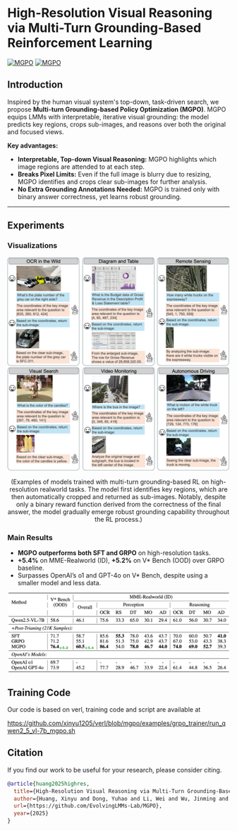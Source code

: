# High-Resolution Visual Reasoning via Multi-Turn Grounding-Based Reinforcement Learning

[![MGPO](https://img.shields.io/badge/Blog-MGPO-blue)](https://www.lmms-lab.com/posts/highres_visual_reasoning)
[![MGPO](https://img.shields.io/badge/Paper-MGPO-red)](images/Multi_Turn_Grounding_RL.pdf)

<!-- Authors: [Xinyu Huang](https://xinyu1205.github.io/), [Yuhao Dong](https://scholar.google.com/citations?user=kMui170AAAAJ&hl=zh-CN), Wei Li, Jinming Wu, Zihao Deng, [Bo Li](https://brianboli.com/), Zejun Ma -->


## Introduction

Inspired by the human visual system's top-down, task-driven search, we propose **Multi-turn Grounding-based Policy Optimization (MGPO)**. MGPO equips LMMs with interpretable, iterative visual grounding: the model predicts key regions, crops sub-images, and reasons over both the original and focused views.

**Key advantages:**
- **Interpretable, Top-down Visual Reasoning:** MGPO highlights which image regions are attended to at each step.
- **Breaks Pixel Limits:** Even if the full image is blurry due to resizing, MGPO identifies and crops clear sub-images for further analysis.
- **No Extra Grounding Annotations Needed:** MGPO is trained only with binary answer correctness, yet learns robust grounding.


---

## Experiments

### Visualizations
<p align="center">
  <img src="images/2.png" width="800">
</p>

<p align="center">
  (Examples of models trained with multi-turn grounding-based RL on high-resolution realworld tasks. The model first identifies key regions, which are then automatically cropped and returned as sub-images. Notably, despite only a binary reward function derived from the correctness of the final answer, the model gradually emerge robust grounding capability throughout the RL process.)
</p>


### Main Results

- **MGPO outperforms both SFT and GRPO** on high-resolution tasks.
- **+5.4%** on MME-Realworld (ID), **+5.2%** on V* Bench (OOD) over GRPO baseline.
- Surpasses OpenAI’s o1 and GPT-4o on V* Bench, despite using a smaller model and less data.

<p align="center">
  <img src="images/7.png" width="800">
</p>


## Training Code

Our code is based on verl, training code and script are available at 

https://github.com/xinyu1205/verl/blob/mgpo/examples/grpo_trainer/run_qwen2_5_vl-7b_mgpo.sh


## Citation
If you find our work to be useful for your research, please consider citing.

```bibtex
@article{huang2025highres,
  title={High-Resolution Visual Reasoning via Multi-Turn Grounding-Based Reinforcement Learning},
  author={Huang, Xinyu and Dong, Yuhao and Li, Wei and Wu, Jinming and Deng, Zihao and Li, Bo and Ma, Zejun},
  url={https://github.com/EvolvingLMMs-Lab/MGPO},
  year={2025}
}
```